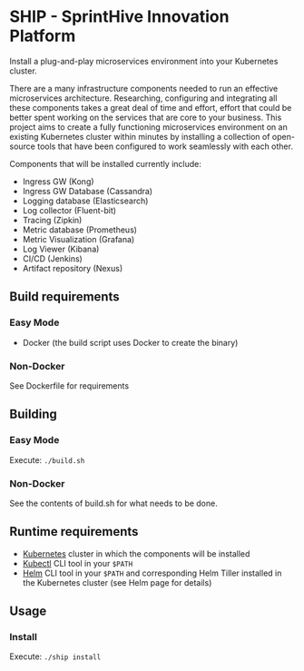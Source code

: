 # SHIP - SprintHive Innovation Platform
Install a plug-and-play microservices environment into your Kubernetes cluster.

There are a many infrastructure components needed to run an effective microservices architecture. Researching, configuring and integrating all these components takes a great deal of time and effort, effort that could be better spent working on the services that are core to your business. This project aims to create a fully functioning microservices environment on an existing Kubernetes cluster within minutes by installing a collection of open-source tools that have been configured to work seamlessly with each other.

Components that will be installed currently include:
* Ingress GW (Kong)
* Ingress GW Database (Cassandra)
* Logging database (Elasticsearch)
* Log collector (Fluent-bit)
* Tracing (Zipkin)
* Metric database (Prometheus)
* Metric Visualization (Grafana)
* Log Viewer (Kibana)
* CI/CD (Jenkins)
* Artifact repository (Nexus)

## Build requirements
### Easy Mode
* Docker (the build script uses Docker to create the binary)

### Non-Docker
See Dockerfile for requirements

## Building
### Easy Mode
Execute: `./build.sh`

### Non-Docker
See the contents of build.sh for what needs to be done.

## Runtime requirements
* [Kubernetes](https://github.com/kubernetes/kubernetes) cluster in which the components will be installed
* [Kubectl](https://kubernetes.io/docs/tasks/tools/install-kubectl/) CLI tool in your `$PATH`
* [Helm](https://github.com/kubernetes/helm) CLI tool in your `$PATH` and corresponding Helm Tiller installed in the Kubernetes cluster (see Helm page for details)

## Usage
### Install
Execute: `./ship install`
